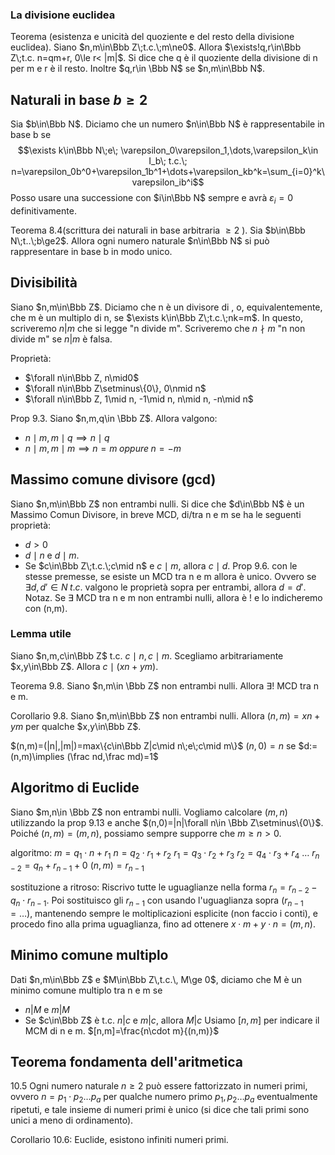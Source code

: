 ### La divisione euclidea
Teorema (esistenza e unicità del quoziente e del resto della divisione euclidea).
Siano $n,m\in\Bbb Z\;t.c.\;m\ne0$. Allora $\exists!q,r\in\Bbb Z\;t.c. n=qm+r, 0\le r< |m|$. Si dice che q è il quoziente della divisione di n per m e r è il resto. Inoltre $q,r\in \Bbb N$ se $n,m\in\Bbb N$.

## Naturali in base $b\ge2$
Sia $b\in\Bbb N$. Diciamo che un numero $n\in\Bbb N$ è rappresentabile in base b se
$$\exists k\in\Bbb N\;e\; \varepsilon_0\varepsilon_1,\dots,\varepsilon_k\in I_b\; t.c.\; n=\varepsilon_0b^0+\varepsilon_1b^1+\dots+\varepsilon_kb^k=\sum_{i=0}^k\varepsilon_ib^i$$
Posso usare una successione con $i\in\Bbb N$ sempre e avrà $\varepsilon_i=0$ definitivamente.

Teorema 8.4(scrittura dei naturali in base arbitraria $\ge2$ ).
Sia $b\in\Bbb N\;t..\;b\ge2$. Allora ogni numero naturale $n\in\Bbb N$ si può rappresentare in base b in modo unico.

## Divisibilità
Siano $n,m\in\Bbb Z$. Diciamo che n è un divisore di , o, equivalentemente, che m è un multiplo di n, se $\exists k\in\Bbb Z\;t.c.\;nk=m$. In questo, scriveremo $n|m$ che si legge "n divide m". Scriveremo che $n\nmid m$ "n non divide m" se $n|m$ è falsa.

Proprietà:
- $\forall n\in\Bbb Z, n\mid0$
- $\forall n\in\Bbb Z\setminus\{0\}, 0\nmid n$
- $\forall n\in\Bbb Z, 1\mid n, -1\mid n, n\mid n, -n\mid n$ 

Prop 9.3. Siano $n,m,q\in \Bbb Z$. Allora valgono:
- $n\mid m,m\mid q\implies n\mid q$
- $n\mid m,m\mid m\implies n=m\;oppure\;n=-m$

## Massimo comune divisore (gcd)
Siano $n,m\in\Bbb Z$ non entrambi nulli. Si dice che $d\in\Bbb N$ è un Massimo Comun Divisore, in breve MCD, di/tra n e m se ha le seguenti proprietà:
- $d>0$
- $d\mid n$ e $d\mid m$.
- Se $c\in\Bbb Z\;t.c.\;c\mid n$ e $c\mid m$, allora $c\mid d$.
Prop 9.6. con le stesse premesse, se esiste un MCD tra n e m allora è unico. Ovvero se $\exists d,d'\in N\;t.c.$ valgono le proprietà sopra per entrambi, allora $d=d'$.
Notaz. Se $\exists$ MCD tra n e m non entrambi nulli, allora è ! e lo indicheremo con (n,m).

### Lemma utile
Siano $n,m,c\in\Bbb Z$ t.c. $c\mid n,c\mid m$. Scegliamo arbitrariamente $x,y\in\Bbb Z$. Allora $c\mid(xn+ym)$.

Teorema 9.8.
Siano $n,m\in \Bbb Z$ non entrambi nulli. Allora $\exists!$ MCD tra n e m.

Corollario 9.8.
Siano $n,m\in\Bbb Z$ non entrambi nulli. Allora $(n,m)=xn+ym$ per qualche $x,y\in\Bbb Z$.

$(n,m)=(|n|,|m|)=max\{c\in\Bbb Z|c\mid n\;e\;c\mid m\}$
$(n,0)=n$
se $d:=(n,m)\implies (\frac nd,\frac md)=1$

## Algoritmo di Euclide
Siano $m,n\in \Bbb Z$ non entrambi nulli. Vogliamo calcolare $(m,n)$ utilizzando la prop 9.13 e anche $(n,0)=|n|\forall n\in \Bbb Z\setminus\{0\}$. Poiché $(n,m)=(m,n)$, possiamo sempre supporre che $m\ge n> 0$. 

algoritmo:
$m=q_1\cdot n+r_1$
$n=q_2\cdot r_1+r_2$
$r_1=q_3\cdot r_2+r_3$
$r_2=q_4\cdot r_3+r_4$
$\dots$
$r_{n-2}=q_n+r_{n-1}+0$
$(n,m)=r_{n-1}$

sostituzione a ritroso:
Riscrivo tutte le uguaglianze nella forma $r_n=r_{n-2}-q_n\cdot r_{n-1}$.
Poi sostituisco gli $r_{n-1}$ con usando l'uguaglianza sopra ($r_{n-1}=\dots$), mantenendo sempre le moltiplicazioni esplicite (non faccio i conti), e procedo fino alla prima uguaglianza, fino ad ottenere $x\cdot m+y\cdot n=(m,n)$.

## Minimo comune multiplo
Dati $n,m\in\Bbb Z$ e $M\in\Bbb Z\,t.c.\, M\ge 0$, diciamo che M è un minimo comune multiplo tra n e m se
- $n|M$ e $m|M$
- Se $c\in\Bbb Z$ è t.c. $n|c$ e $m|c$, allora $M|c$
Usiamo $[n,m]$ per indicare il MCM di n e m.
$[n,m]=\frac{n\cdot m}{(n,m)}$

## Teorema fondamenta dell'aritmetica
10.5 Ogni numero naturale $n\ge 2$ può essere fattorizzato in numeri primi, ovvero $n=p_1\cdot p_2\dots p_a$ per qualche numero primo $p_1,p_2\dots p_a$ eventualmente ripetuti, e tale insieme di numeri primi è unico (si dice che tali primi sono unici a meno di ordinamento). 

Corollario 10.6: Euclide, esistono infiniti numeri primi.